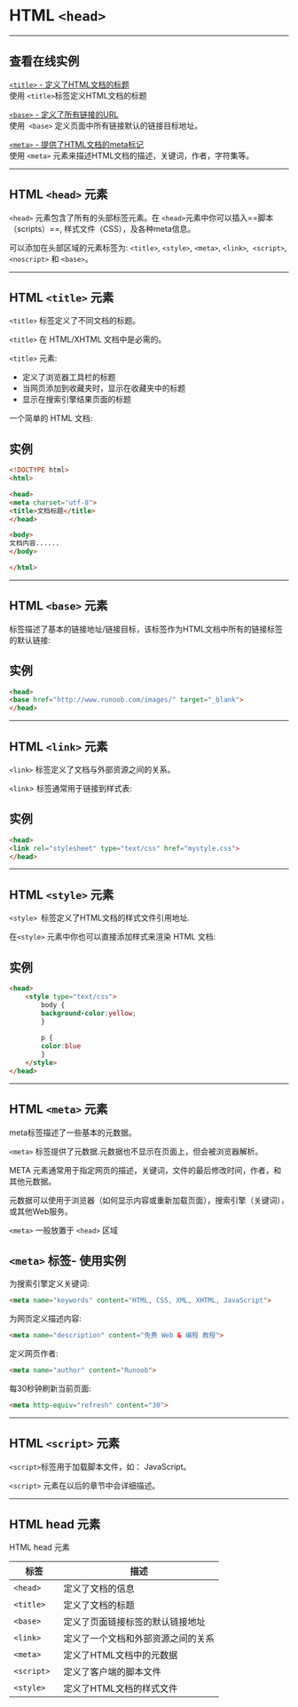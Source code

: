 # HTML `<head>`

---

## 查看在线实例

[`<title>` - 定义了HTML文档的标题](https://www.runoob.com/try/try.php?filename=tryhtml_title)  
使用 `<title>`标签定义HTML文档的标题

[`<base>` - 定义了所有链接的URL](https://www.runoob.com/try/try.php?filename=tryhtml_base)  
使用` <base>` 定义页面中所有链接默认的链接目标地址。

[`<meta>` - 提供了HTML文档的meta标记](https://www.runoob.com/try/try.php?filename=tryhtml_meta)  
使用 `<meta>` 元素来描述HTML文档的描述，关键词，作者，字符集等。

---

## HTML `<head>` 元素

`<head>` 元素包含了所有的头部标签元素。在 `<head>`元素中你可以插入==脚本（scripts）==, 样式文件（CSS），及各种meta信息。

可以添加在头部区域的元素标签为: `<title>`, `<style>`, `<meta>`, `<link>`,` <script>`, `<noscript>` 和 `<base>`。

---

## HTML `<title>` 元素

`<title>` 标签定义了不同文档的标题。

`<title>` 在 HTML/XHTML 文档中是必需的。

`<title>` 元素:

- 定义了浏览器工具栏的标题
- 当网页添加到收藏夹时，显示在收藏夹中的标题
- 显示在搜索引擎结果页面的标题

一个简单的 HTML 文档:

## 实例

```html
<!DOCTYPE html> 
<html>

<head> 
<meta charset="utf-8"> 
<title>文档标题</title> 
</head>

<body> 
文档内容...... 
</body>

</html>
```

  

---

## HTML `<base>` 元素

<base> 标签描述了基本的链接地址/链接目标，该标签作为HTML文档中所有的链接标签的默认链接:

## 实例

```html
<head> 
<base href="http://www.runoob.com/images/" target="_blank"> 
</head>
```

---

## HTML `<link>` 元素

`<link>` 标签定义了文档与外部资源之间的关系。

`<link`> 标签通常用于链接到样式表:

## 实例

```html
<head> 
<link rel="stylesheet" type="text/css" href="mystyle.css"> 
</head>
```

  

---

## HTML `<style>` 元素

`<style> `标签定义了HTML文档的样式文件引用地址.

在`<style>` 元素中你也可以直接添加样式来渲染 HTML 文档:

## 实例

```html
<head> 
	<style type="text/css">
		body { 
		background-color:yellow; 
		} 
		
		p { 
		color:blue 
		} 
	</style> 
</head>
```

---

## HTML `<meta>` 元素

meta标签描述了一些基本的元数据。

`<meta>` 标签提供了元数据.元数据也不显示在页面上，但会被浏览器解析。

META 元素通常用于指定网页的描述，关键词，文件的最后修改时间，作者，和其他元数据。

元数据可以使用于浏览器（如何显示内容或重新加载页面），搜索引擎（关键词），或其他Web服务。

`<meta>` 一般放置于 `<head>` 区域

## `<meta>` 标签- 使用实例

为搜索引擎定义关键词:

```html
<meta name="keywords" content="HTML, CSS, XML, XHTML, JavaScript">
```

为网页定义描述内容:

```html
<meta name="description" content="免费 Web & 编程 教程">
```

定义网页作者:

```html
<meta name="author" content="Runoob">
```

每30秒钟刷新当前页面:

```html
<meta http-equiv="refresh" content="30">
```

---

## HTML `<script>` 元素

`<script>`标签用于加载脚本文件，如： JavaScript。

`<script>` 元素在以后的章节中会详细描述。

---

## HTML head 元素

HTML head 元素

| 标签         | 描述                |
| ---------- | ----------------- |
| `<head>	`  | 定义了文档的信息          |
| `<title>`  | 定义了文档的标题          |
| `<base>	`  | 定义了页面链接标签的默认链接地址  |
| `<link>	`  | 定义了一个文档和外部资源之间的关系 |
| `<meta>	`  | 定义了HTML文档中的元数据    |
| `<script>` | 定义了客户端的脚本文件       |
| `<style>`  | 定义了HTML文档的样式文件    |






